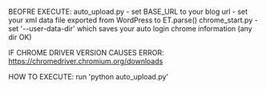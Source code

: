 BEOFRE EXECUTE:
  auto_upload.py
    - set BASE_URL to your blog url
    - set your xml data file exported from WordPress to ET.parse()
  chrome_start.py
    - set '--user-data-dir' which saves your auto login chrome information (any dir OK)

IF CHROME DRIVER VERSION CAUSES ERROR:
  https://chromedriver.chromium.org/downloads

HOW TO EXECUTE:
  run 'python auto_upload.py'
